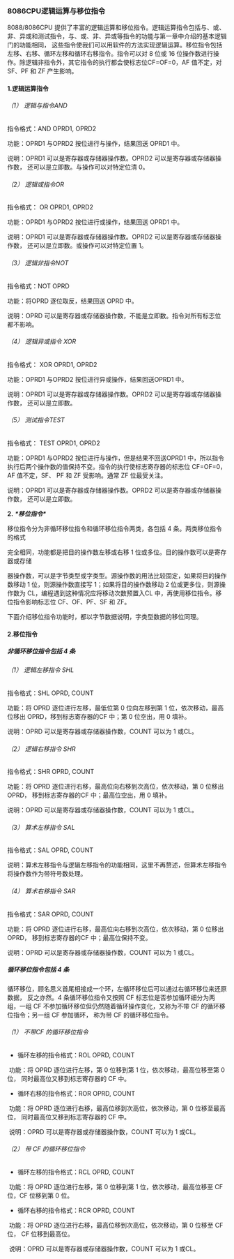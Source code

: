 ### 8086CPU逻辑运算与移位指令

8088/8086CPU 提供了丰富的逻辑运算和移位指令。逻辑运算指令包括与、或、非、异或和测试指令，与、或、非、异或等指令的功能与第一章中介绍的基本逻辑门的功能相同， 这些指令使我们可以用软件的方法实现逻辑运算。移位指令包括左移、右移、循环左移和循环右移指令。指令可以对 8 位或 16 位操作数进行操作。除逻辑非指令外，其它指令的执行都会使标志位CF=OF=0，AF 值不定，对 SF、PF 和 ZF 产生影响。

#### 1.逻辑运算指令

###### （1） 逻辑与指令AND

指令格式：AND OPRD1, OPRD2

功能：OPRD1 与OPRD2 按位进行与操作，结果回送 OPRD1 中。

说明：OPRD1 可以是寄存器或存储器操作数。OPRD2 可以是寄存器或存储器操作数， 还可以是立即数。与操作可以对特定位清 0。

###### （2） 逻辑或指令OR

指令格式：	OR OPRD1, OPRD2

功能：OPRD1 与OPRD2 按位进行或操作，结果回送 OPRD1 中。

说明：OPRD1 可以是寄存器或存储器操作数。OPRD2 可以是寄存器或存储器操作数， 还可以是立即数。或操作可以对特定位置 1。

###### （3） 逻辑非指令NOT

指令格式：NOT OPRD

功能：将OPRD 逐位取反，结果回送 OPRD 中。

说明：OPRD 可以是寄存器或存储器操作数，不能是立即数。指令对所有标志位都不影响。

###### （4） 逻辑异或指令 XOR

指令格式：	XOR	OPRD1, OPRD2

功能：OPRD1 与OPRD2 按位进行异或操作，结果回送OPRD1 中。

说明：OPRD1 可以是寄存器或存储器操作数。OPRD2 可以是寄存器或存储器操作数， 还可以是立即数。

###### （5） 测试指令TEST

指令格式：	TEST	OPRD1, OPRD2

功能：OPRD1 与OPRD2 按位进行与操作，但是结果不回送OPRD1 中，所以指令执行后两个操作数的值保持不变。指令的执行使标志寄存器的标志位 CF=OF=0，AF 值不定，SF、 PF 和 ZF 受影响。通常 ZF 位最受关注。

说明：OPRD1 可以是寄存器或存储器操作数。OPRD2 可以是寄存器或存储器操作数， 还可以是立即数。

**2.** ***\*移位指令\****

移位指令分为非循环移位指令和循环移位指令两类，各包括 4 条。两类移位指令的格式

完全相同，功能都是把目的操作数左移或右移 1 位或多位。目的操作数可以是寄存器或存储

器操作数，可以是字节类型或字类型。源操作数的用法比较固定，如果将目的操作数移动 1 位，则源操作数直接写 1；如果将目的操作数移动 2 位或更多位，则源操作数为 CL，编程遇到这种情况应将移动次数预置入CL 中，再使用移位指令。移位指令影响标志位 CF、OF、PF、SF 和 ZF。

下面介绍移位指令功能时，都以字节数据说明，字类型数据的移位同理。

#### 2.移位指令

##### 非循环移位指令包括 4 条

###### （1） 逻辑左移指令 SHL

指令格式：SHL	OPRD, COUNT

功能：将 OPRD 逐位进行左移，最低位第 0 位向左移到第 1 位，依次移动，最高位移出 OPRD，移到标志寄存器的CF 中；第 0 位空出，用 0 填补。

说明：OPRD 可以是寄存器或存储器操作数，COUNT 可以为 1 或CL。

###### （2） 逻辑右移指令 SHR

指令格式：SHR	OPRD, COUNT

功能：将 OPRD 逐位进行右移，最高位向右移到次高位，依次移动，第 0 位移出OPRD， 移到标志寄存器的CF 中；最高位空出，用 0 填补。

说明：OPRD 可以是寄存器或存储器操作数，COUNT 可以为 1 或CL。

###### （3） 算术左移指令 SAL

指令格式：SAL	OPRD, COUNT

说明：算术左移指令与逻辑左移指令的功能相同，这里不再赘述，但算术左移指令将操作数作为带符号数处理。

###### （4） 算术右移指令 SAR

指令格式：SAR	OPRD, COUNT

功能：将 OPRD 逐位进行右移，最高位向右移到次高位，依次移动，第 0 位移出OPRD， 移到标志寄存器的CF 中；最高位保持不变。

说明：OPRD 可以是寄存器或存储器操作数，COUNT 可以为 1 或CL。

##### 循环移位指令包括 4 条

循环移位，顾名思义首尾相接成一个环，左循环移位后可以通过右循环移位来还原数据， 反之亦然。4 条循环移位指令又按照 CF 标志位是否参加循环细分为两组，一组 CF 不参加循环移位但仍然随着循环操作变化，又称为不带 CF 的循环移位指令；另一组 CF 参加循环， 称为带 CF 的循环移位指令。

###### （1） 不带CF 的循环移位指令

- 循环左移的指令格式：ROL	OPRD, COUNT

​        功能：将 OPRD 逐位进行左移，第 0 位移到第 1 位，依次移动，最高位移至第 0 位， 同时最高位又移到标志寄存器的 CF 中。

- 循环右移的指令格式：ROR	OPRD, COUNT

​        功能：将 OPRD 逐位进行右移，最高位移到次高位，依次移动，第 0 位移至最高位， 同时最高位又移到标志寄存器的 CF 中。

​        说明：OPRD 可以是寄存器或存储器操作数，COUNT 可以为 1 或CL。

###### （2） 带 CF 的循环移位指令

- 循环左移的指令格式：RCL	OPRD, COUNT

​        功能：将 OPRD 逐位进行左移，第 0 位移到第 1 位，依次移动，最高位移至 CF 位，CF 位移到第 0 位。

- 循环右移的指令格式：RCR	OPRD, COUNT

​       功能：将 OPRD 逐位进行右移，最高位移到次高位，依次移动，第 0 位移至 CF 位， CF 位移到最高位。

​       说明：OPRD 可以是寄存器或存储器操作数，COUNT 可以为 1 或CL。

 